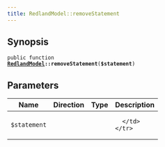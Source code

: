 ```yaml
---
title: RedlandModel::removeStatement
---
```


## Synopsis

<code>public function <b><a href="RedlandModel">RedlandModel</a>::removeStatement</b>(<b>$statement</b>)</code>

## Parameters

<table>
  <thead>
    <tr>
      <th>Name</th>
      <th>Direction</th>
      <th>Type</th>
      <th>Description</th>
    </tr>
  </thead>
  <tbody>
    <tr>
      <td><code>$statement</code>
      <td><i></i></td>
      <td></td>
      <td>

      </td>
    </tr>
  </tbody>
</table>

